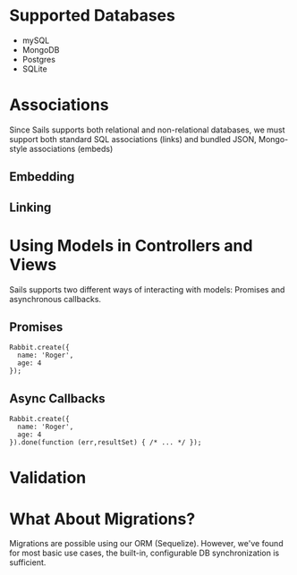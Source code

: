 # Supported Databases

* mySQL
* MongoDB
* Postgres
* SQLite

# Associations
Since Sails supports both relational and non-relational databases, we must support both standard SQL associations (links) and bundled JSON, Mongo-style associations (embeds)

## Embedding

## Linking


# Using Models in Controllers and Views
Sails supports two different ways of interacting with models: Promises and asynchronous callbacks.

## Promises
```
Rabbit.create({
  name: 'Roger',
  age: 4
});
```

## Async Callbacks

```
Rabbit.create({
  name: 'Roger',
  age: 4
}).done(function (err,resultSet) { /* ... */ });
```

# Validation

# What About Migrations?

Migrations are possible using our ORM (Sequelize).  However, we've found for most basic use cases, the built-in, configurable DB synchronization is sufficient.